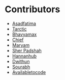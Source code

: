 # Contributors

<!--

Enter your name and GitHub URL below in this format:
- [name](github-url)

-->

- [Asadfatima](https://github.com/Asadfatima)
- [Tarctic](https://github.com/Tarctic)
- [Bhavyamax](https://github.com/bhavyamax)
- [Chief](https://github.com/chiefsohan)
- [Maryam](https://github.com/maryambsq)
- [Sher Padshah](https://github.com/SherAhmadzai)
- [Hannanhub](https://github.com/hannanhub)
- [Dwithun](https://github.com/dwithunn)
- [Sourabh](https://github.com/sour413)
- [Availabletocode](https://github.com/availabletocode)

